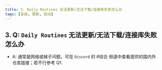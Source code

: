 ```yaml
---
title: 3. Daily Routines 无法更新/无法下载/连接库失败怎么办
tags: [安装, 更新, 启动]
---
```



## 3. Q: `Daily Routines` 无法更新/无法下载/连接库失败怎么办
   - A: 通常是网络或梯子问题。可在 `Discord` 的 #综合 频道中查看提供的国内外仓库链接；若不行参考 Q1.